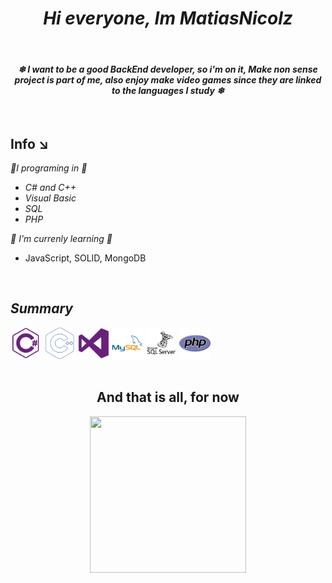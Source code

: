 <div id="Header" align="center">
  <h1 align="center"><i> Hi everyone, Im MatiasNicolz </i> </h1>
  <br>
  <h4> <i> ❄ I want to be a good BackEnd developer, so i'm on it, Make non sense project is part of me, also enjoy make video games since they are linked to the languages I study ❄ </i> </h4>
</div>
<br>
<div id="Body" align="left">
  <h2> Info ↘</h2>
  <i><p> 🔭I programing in 🔭</p>
    <ul>
      <li> C# and C++ </li>
      <li> Visual Basic </li>
      <li> SQL </li>
      <li> PHP </li>
    </ul>
  </i>
  <i><p> 🌱 I'm currenly learning 🌱</p></i>
  <ul>
    <li> JavaScript, SOLID, MongoDB </li>
  </ul>
</div>
<br>
<div id="summary" align="left">
    <i> <h2> Summary </h2> </i>
    <img src="https://github.com/devicons/devicon/blob/master/icons/csharp/csharp-line.svg" tittle="csharp" alt="csharp" width="50" height="50"/>
    <img src="https://github.com/devicons/devicon/blob/master/icons/cplusplus/cplusplus-line.svg" tittle="cplusplus" alt="cplusplus" width="50" height="50"/>
    <img src="https://github.com/devicons/devicon/blob/master/icons/visualstudio/visualstudio-plain.svg" tittle="VisualBasic" alt="VisualBasic" width="50" height="50"/>
    <img src="https://github.com/devicons/devicon/blob/master/icons/mysql/mysql-original-wordmark.svg" tittle="Mysql" alt="Mysql" width="50" height="50"/>
    <img src="https://github.com/devicons/devicon/blob/master/icons/microsoftsqlserver/microsoftsqlserver-plain-wordmark.svg" tittle="SQLServer" alt="SQLServer" width="50" height="50"/>
  <img src="https://github.com/devicons/devicon/blob/master/icons/php/php-original.svg" tittle="PHP" alt="PHP" width="50" height="50"/>
</div>
<br>
<div id="footer" align="center">
    <h2> And that is all, for now </h4>
    <img src="https://media.giphy.com/media/3o7TKp4rytnSZgGU8w/giphy.gif" width="250" height="250"/>
</div>

